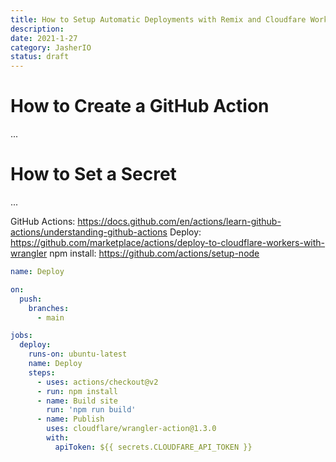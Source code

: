 ```yaml
---
title: How to Setup Automatic Deployments with Remix and Cloudfare Workers
description:
date: 2021-1-27 
category: JasherIO
status: draft
---
```


# How to Create a GitHub Action

...

# How to Set a Secret

...

GitHub Actions: https://docs.github.com/en/actions/learn-github-actions/understanding-github-actions
Deploy: https://github.com/marketplace/actions/deploy-to-cloudflare-workers-with-wrangler
npm install: https://github.com/actions/setup-node

```yaml
name: Deploy

on:
  push:
    branches:
      - main

jobs:
  deploy:
    runs-on: ubuntu-latest
    name: Deploy
    steps:
      - uses: actions/checkout@v2
      - run: npm install
      - name: Build site
        run: 'npm run build'
      - name: Publish
        uses: cloudflare/wrangler-action@1.3.0
        with:
          apiToken: ${{ secrets.CLOUDFARE_API_TOKEN }}
```
